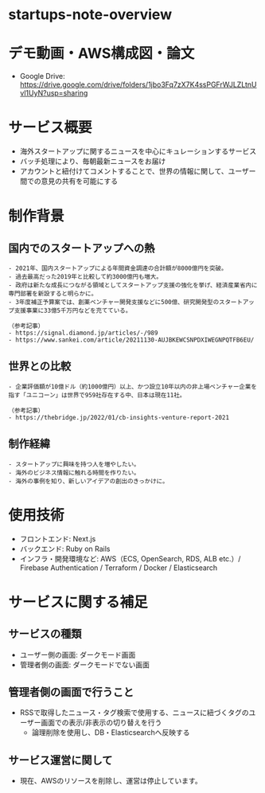 # startups-note-overview

# デモ動画・AWS構成図・論文
- Google Drive: https://drive.google.com/drive/folders/1jbo3Fq7zX7K4ssPGFrWJLZLtnUvl1UyN?usp=sharing

# サービス概要
- 海外スタートアップに関するニュースを中心にキュレーションするサービス
- バッチ処理により、毎朝最新ニュースをお届け
- アカウントと紐付けてコメントすることで、世界の情報に関して、ユーザー間での意見の共有を可能にする

# 制作背景

## 国内でのスタートアップへの熱

```
- 2021年、国内スタートアップによる年間資金調達の合計額が8000億円を突破。
- 過去最高だった2019年と比較して約3000億円も増大。
- 政府は新たな成長につながる領域としてスタートアップ支援の強化を挙げ、経済産業省内に専門部署を新設すると明らかに。
- 3年度補正予算案では、創薬ベンチャー開発支援などに500億、研究開発型のスタートアップ支援事業に33億5千万円などを充てている。

（参考記事）
- https://signal.diamond.jp/articles/-/989
- https://www.sankei.com/article/20211130-AUJBKEWCSNPDXIWEGNPQTFB6EU/
```

## 世界との比較

```
- 企業評価額が10億ドル（約1000億円）以上、かつ設立10年以内の非上場ベンチャー企業を指す「ユニコーン」は世界で959社存在する中、日本は現在11社。

（参考記事）
- https://thebridge.jp/2022/01/cb-insights-venture-report-2021
```

## 制作経緯

```
- スタートアップに興味を持つ人を増やしたい。
- 海外のビジネス情報に触れる時間を作りたい。
- 海外の事例を知り、新しいアイデアの創出のきっかけに。
```


# 使用技術
- フロントエンド: Next.js
- バックエンド: Ruby on Rails
- インフラ・開発環境など: AWS（ECS, OpenSearch, RDS, ALB etc.）/ Firebase Authentication / Terraform / Docker / Elasticsearch

# サービスに関する補足

## サービスの種類
- ユーザー側の画面: ダークモード画面
- 管理者側の画面: ダークモードでない画面

## 管理者側の画面で行うこと
- RSSで取得したニュース・タグ検索で使用する、ニュースに紐づくタグのユーザー画面での表示/非表示の切り替えを行う
  - 論理削除を使用し、DB・Elasticsearchへ反映する

## サービス運営に関して
- 現在、AWSのリソースを削除し、運営は停止しています。


